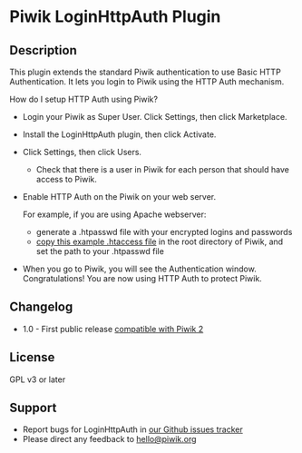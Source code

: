 # Piwik LoginHttpAuth Plugin

## Description

This plugin extends the standard Piwik authentication to use Basic HTTP Authentication.
It lets you login to Piwik using the HTTP Auth mechanism.

How do I setup HTTP Auth using Piwik?

* Login your Piwik as Super User. Click Settings, then click Marketplace.
* Install the LoginHttpAuth plugin, then click Activate.
* Click Settings, then click Users.
    * Check that there is a user in Piwik for each person that should have access to Piwik.
* Enable HTTP Auth on the Piwik on your web server.

    For example, if you are using Apache webserver:

    * generate a .htpasswd file with your encrypted logins and passwords
    * [copy this example .htaccess file](https://raw.githubusercontent.com/piwik/plugin-LoginHttpAuth/master/TemplateHtaccess/.htaccess) in the root directory of Piwik, and set the path to your .htpasswd file
* When you go to Piwik, you will see the Authentication window.
  Congratulations! You are now using HTTP Auth to protect Piwik.

## Changelog

 * 1.0 - First public release [compatible with Piwik 2](http://piwik.org/blog/2013/12/piwik-2-0-release-announced-biggest-best-release-yet/)

## License

GPL v3 or later

## Support

* Report bugs for LoginHttpAuth in [our Github issues tracker](https://github.com/piwik/plugin-LoginHttpAuth/issues)
* Please direct any feedback to [hello@piwik.org](mailto:hello@piwik.org)



